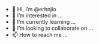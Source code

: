 - 👋 Hi, I’m @erhnjio
- 👀 I’m interested in ...
- 🌱 I’m currently learning ...
- 💞️ I’m looking to collaborate on ...
- 📫 How to reach me ...

<!---
erhnjio/erhnjio is a ✨ special ✨ repository because its `README.md` (this file) appears on your GitHub profile.
You can click the Preview link to take a look at your changes.
--->
